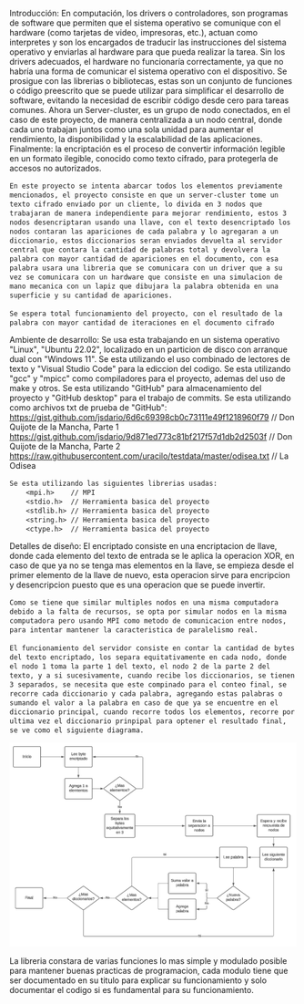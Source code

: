 Introducción: 
    En computación, los drivers o controladores, son programas de software que permiten que el sistema operativo se comunique con el hardware (como tarjetas de video, impresoras, etc.), actuan como interpretes y son los encargados de traducir las instrucciones del sistema operativo y enviarlas al hardware para que pueda realizar la tarea. Sin los drivers adecuados, el hardware no funcionaría correctamente, ya que no habría una forma de comunicar el sistema operativo con el dispositivo.
    Se prosigue con las librerias o bibliotecas, estas son un conjunto de funciones o código preescrito que se puede utilizar para simplificar el desarrollo de software, evitando la necesidad de escribir código desde cero para tareas comunes.
    Ahora un Server-cluster, es un grupo de nodo conectados, en el caso de este proyecto, de manera centralizada a un nodo central, donde cada uno trabajan juntos como una sola unidad para aumentar el rendimiento, la disponibilidad y la escalabilidad de las aplicaciones.
    Finalmente: la encriptación es el proceso de convertir información legible en un formato ilegible, conocido como texto cifrado, para protegerla de accesos no autorizados.

    En este proyecto se intenta abarcar todos los elementos previamente mencionados, el proyecto consiste en que un server-cluster tome un texto cifrado enviado por un cliente, lo divida en 3 nodos que trabajaran de manera independiente para mejorar rendimiento, estos 3 nodos desencriptaran usando una llave, con el texto desencriptado los nodos contaran las apariciones de cada palabra y lo agregaran a un diccionario, estos diccionarios seran enviados devuelta al servidor central que contara la cantidad de palabras total y devolvera la palabra con mayor cantidad de apariciones en el documento, con esa palabra usara una libreria que se comunicara con un driver que a su vez se comunicara con un hardware que consiste en una simulacion de mano mecanica con un lapiz que dibujara la palabra obtenida en una superficie y su cantidad de apariciones.

    Se espera total funcionamiento del proyecto, con el resultado de la palabra con mayor cantidad de iteraciones en el documento cifrado 

Ambiente de desarrollo: 
    Se usa esta trabajando en un sistema operativo "Linux", "Ubuntu 22.02", localizado en un particion de disco con arranque dual con "Windows 11".
    Se esta utilizando el uso combinado de lectores de texto y "Visual Studio Code" para la ediccion del codigo.
    Se esta utilizando "gcc" y "mpicc" como compiladores para el proyecto, ademas del uso de make y otros.
    Se esta utilizando "GitHub" para almacenamiento del proyecto y "GitHub desktop" para el trabajo de commits.
    Se esta utilizando como archivos txt de prueba de "GitHub":
        https://gist.github.com/jsdario/6d6c69398cb0c73111e49f1218960f79     // Don Quijote de la Mancha, Parte 1
        https://gist.github.com/jsdario/9d871ed773c81bf217f57d1db2d2503f     // Don Quijote de la Mancha, Parte 2
        https://raw.githubusercontent.com/uracilo/testdata/master/odisea.txt // La Odisea

    Se esta utilizando las siguientes librerias usadas: 
        <mpi.h>    // MPI
        <stdio.h>  // Herramienta basica del proyecto
        <stdlib.h> // Herramienta basica del proyecto
        <string.h> // Herramienta basica del proyecto
        <ctype.h>  // Herramienta basica del proyecto

Detalles de diseño:
    El encriptado consiste en una encriptacion de llave, donde cada elemento del texto de entrada se le aplica la operacion XOR, en caso de que ya no se tenga mas elementos en la llave, se empieza desde el primer elemento de la llave de nuevo, esta operacion sirve para encripcion y desencripcion puesto que es una operacion que se puede invertir.

    Como se tiene que similar multiples nodos en una misma computadora debido a la falta de recursos, se opta por simular nodos en la misma computadora pero usando MPI como metodo de comunicacion entre nodos, para intentar mantener la caracteristica de paralelismo real.

    El funcionamiento del servidor consiste en contar la cantidad de bytes del texto encriptado, los separa equitativamente en cada nodo, donde el nodo 1 toma la parte 1 del texto, el nodo 2 de la parte 2 del texto, y a si sucesivamente, cuando recibe los diccionarios, se tienen 3 separados, se necesita que este compinado para el conteo final, se recorre cada diccionario y cada palabra, agregando estas palabras o sumando el valor a la palabra en caso de que ya se encuentre en el diccionario principal, cuando recorre todos los elementos, recorre por ultima vez el diccionario prinpipal para optener el resultado final, se ve como el siguiente diagrama.

![Diagrama Server](Imagenes/Diagrama_server.png)

    
La libreria constara de varias funciones lo mas simple y modulado posible para mantener buenas practicas de programacion, cada modulo tiene que ser documentado en su titulo para explicar su funcionamiento y solo documentar el codigo si es fundamental para su funcionamiento.
